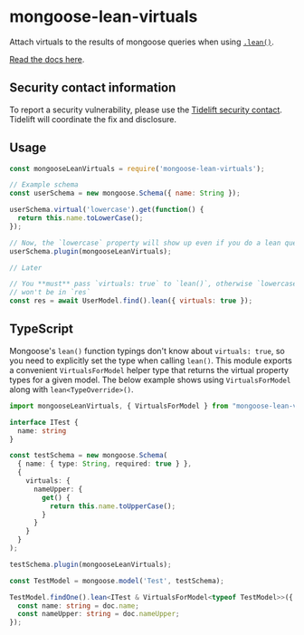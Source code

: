 # mongoose-lean-virtuals

Attach virtuals to the results of mongoose queries when using [`.lean()`](https://mongoosejs.com/docs/api.html#query_Query-lean).

[Read the docs here](http://plugins.mongoosejs.io/plugins/lean-virtuals).

## Security contact information

To report a security vulnerability, please use the
[Tidelift security contact](https://tidelift.com/security).
Tidelift will coordinate the fix and disclosure.

## Usage

```javascript
const mongooseLeanVirtuals = require('mongoose-lean-virtuals');

// Example schema
const userSchema = new mongoose.Schema({ name: String });

userSchema.virtual('lowercase').get(function() {
  return this.name.toLowerCase();
});

// Now, the `lowercase` property will show up even if you do a lean query
userSchema.plugin(mongooseLeanVirtuals);

// Later

// You **must** pass `virtuals: true` to `lean()`, otherwise `lowercase`
// won't be in `res`
const res = await UserModel.find().lean({ virtuals: true });
```

## TypeScript

Mongoose's `lean()` function typings don't know about `virtuals: true`, so you need to explicitly set the type when calling `lean()`.
This module exports a convenient `VirtualsForModel` helper type that returns the virtual property types for a given model.
The below example shows using `VirtualsForModel` along with `lean<TypeOverride>()`.

```ts
import mongooseLeanVirtuals, { VirtualsForModel } from "mongoose-lean-virtuals";

interface ITest {
  name: string
}

const testSchema = new mongoose.Schema(
  { name: { type: String, required: true } },
  {
    virtuals: {
      nameUpper: {
        get() {
          return this.name.toUpperCase();
        }
      }
    }
  }
);

testSchema.plugin(mongooseLeanVirtuals);

const TestModel = mongoose.model('Test', testSchema);

TestModel.findOne().lean<ITest & VirtualsForModel<typeof TestModel>>({ virtuals: true }).orFail().then(doc => {
  const name: string = doc.name;
  const nameUpper: string = doc.nameUpper;
});
```
